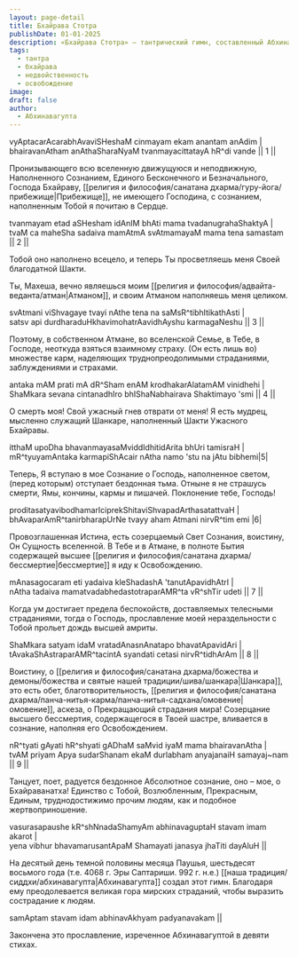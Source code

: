 ```yaml
---
layout: page-detail
title: Бхайрава Стотра
publishDate: 01-01-2025
description: «Бхайрава Стотра» — тантрический гимн, составленный Абхинавагуптой, посвящённый Бхайраве — грозной ипостаси Шивы. В тексте воспевается всепроникающее, бесконечное и безначальное сознание Бхайравы как источник освобождения от страданий, страхов и иллюзий. Гимн подчёркивает единство почитателя с Божеством, растворение индивидуальности и достижение внутренней свободы через преданность и медитацию
tags:
  - тантра
  - бхайрава
  - недвойственность
  - освобождение
image: 
draft: false
author:
  - Абхинавагупта
---
```

vyAptacarAcarabhAvaviSHeshaM cinmayam ekam anantam anAdim |  
 bhairavanAtham anAthaSharaNyaM tvanmayacittatayA hR^di vande || 1 ||

 Пронизывающего всю вселенную движущуюся и неподвижную, Наполненного Сознанием, Единого Бесконечного и Безначального, Господа Бхайраву, [[религия и философия/санатана дхарма/гуру-йога/прибежище|Прибежище]], не имеющего Господина, с сознанием, наполненным Тобой я почитаю в Сердце.

  
 tvanmayam etad aSHesham idAnIM bhAti mama tvadanugrahaShaktyA |  
 tvaM ca maheSha sadaiva mamAtmA svAtmamayaM mama tena samastam || 2 ||

 Тобой оно наполнено всецело, и теперь Ты просветляешь меня Своей благодатной Шакти.

 Ты, Махеша, вечно являешься моим [[религия и философия/адвайта-веданта/атман|Атманом]], и своим Атманом наполняешь меня целиком.

  
 svAtmani viShvagaye tvayi nAthe tena na saMsR^tibhItikathAsti |  
 satsv api durdharaduHkhavimohatrAavidhAyshu karmagaNeshu || 3 ||

 Поэтому, в собственном Атмане, во вселенской Семье, в Тебе, в Господе, неоткуда взяться взаимному страху. (Он есть лишь во) множестве карм, наделяющих труднопреодолимыми страданиями, заблуждениями и страхами.

  
 antaka mAM prati mA dR^Sham enAM krodhakarAlatamAM vinidhehi |  
 ShaMkara sevana cintanadhIro bhIShaNabhairava Shaktimayo 'smi || 4 ||

 О смерть моя! Свой ужасный гнев отврати от меня! Я есть мудрец, мысленно служащий Шанкаре, наполненный Шакти Ужасного Бхайравы.

  
 itthaM upoDha bhavanmayasaMviddIdhitidArita bhUri tamisraH |  
 mR^tyuyamAntaka karmapiShAcair nAtha namo 'stu na jAtu bibhemi|5|

 Теперь, Я вступаю в мое Сознание о Господь, наполненное светом, (перед которым) отступает бездонная тьма. Отныне я не страшусь смерти, Ямы, кончины, кармы и пишачей. Поклонение тебе, Господь!

  
 proditasatyavibodhamarIciprekShitaviShvapadArthasatattvaH |  
 bhAvaparAmR^tanirbharapUrNe tvayy aham Atmani nirvR^tim emi |6|

 Провозглашенная Истина, есть созерцаемый Свет Сознания, воистину, Он Сущность вселенной. В Тебе и в Атмане, в полноте Бытия содержащей высшее [[религия и философия/санатана дхарма/бессмертие|бессмертие]] я иду к Освобождению.

  
 mAnasagocaram eti yadaiva kleShadashA 'tanutApavidhAtrI |  
 nAtha tadaiva mamatvadabhedastotraparAMR^ta vR^shTir udeti || 7 ||

 Когда ум достигает предела беспокойств, доставляемых телесными страданиями, тогда о Господь, прославление моей нераздельности с Тобой прольет дождь высшей амриты.

  
 ShaMkara satyam idaM vratadAnasnAnatapo bhavatApavidAri |  
 tAvakaShAstraparAMR^tacintA syandati cetasi nirvR^tidhArAm || 8 ||

 Воистину, о [[религия и философия/санатана дхарма/божества и демоны/божества и святые нашей традиции/шива/шанкара|Шанкара]], это есть обет, благотворительность, [[религия и философия/санатана дхарма/панча-нитья-карма/панча-нитья-садхана/омовение|омовение]], аскеза, о Прекращающий страдания мира! Созерцание высшего бессмертия, содержащегося в Твоей шастре, вливается в сознание, наполняя его Освобождением.

  
 nR^tyati gAyati hR^shyati gADhaM saMvid iyaM mama bhairavanAtha |  
 tvAM priyam Apya sudarShanam ekaM durlabham anyajanaiH samayaj\~nam || 9 ||

 Танцует, поет, радуется бездонное Абсолютное сознание, оно – мое, о Бхайраванатха! Единство с Тобой, Возлюбленным, Прекрасным, Единым, труднодостижимо прочим людям, как и подобное жертвоприношение.

  
 vasurasapaushe kR^shNnadaShamyAm abhinavaguptaH stavam imam akarot |  
 yena vibhur bhavamarusantApaM Shamayati janasya jhaTiti dayAluH ||

 На десятый день темной половины месяца Паушья, шестьдесят восьмого года (т.е. 4068 г. Эры Саптариши. 992 г. н.е.) [[наша традиция/сиддхи/абхинавагупта|Абхинавагупта]] создал этот гимн. Благодаря ему преодолевается великая гора мирских страданий, чтобы выразить сострадание к людям.

  
 samAptam stavam idam abhinavAkhyam padyanavakam ||

 Закончена это прославление, изреченное Абхинавагуптой в девяти стихах.
